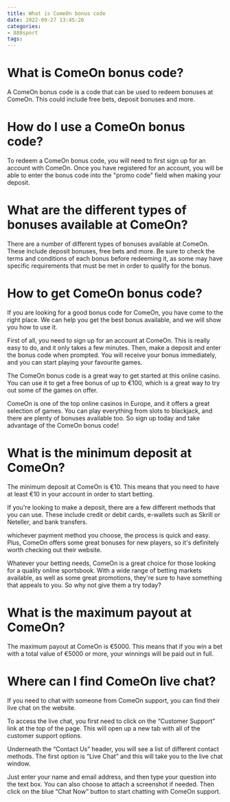 ```yaml
---
title: What is ComeOn bonus code
date: 2022-09-27 13:45:26
categories:
- 888sport
tags:
---
```



#  What is ComeOn bonus code?

A ComeOn bonus code is a code that can be used to redeem bonuses at ComeOn. This could include free bets, deposit bonuses and more.

# How do I use a ComeOn bonus code?

To redeem a ComeOn bonus code, you will need to first sign up for an account with ComeOn. Once you have registered for an account, you will be able to enter the bonus code into the "promo code" field when making your deposit.

# What are the different types of bonuses available at ComeOn?

There are a number of different types of bonuses available at ComeOn. These include deposit bonuses, free bets and more. Be sure to check the terms and conditions of each bonus before redeeming it, as some may have specific requirements that must be met in order to qualify for the bonus.

#  How to get ComeOn bonus code?

If you are looking for a good bonus code for ComeOn, you have come to the right place. We can help you get the best bonus available, and we will show you how to use it.

First of all, you need to sign up for an account at ComeOn. This is really easy to do, and it only takes a few minutes. Then, make a deposit and enter the bonus code when prompted. You will receive your bonus immediately, and you can start playing your favourite games.

The ComeOn bonus code is a great way to get started at this online casino. You can use it to get a free bonus of up to €100, which is a great way to try out some of the games on offer.

ComeOn is one of the top online casinos in Europe, and it offers a great selection of games. You can play everything from slots to blackjack, and there are plenty of bonuses available too. So sign up today and take advantage of the ComeOn bonus code!

#  What is the minimum deposit at ComeOn?

The minimum deposit at ComeOn is €10. This means that you need to have at least €10 in your account in order to start betting.

If you're looking to make a deposit, there are a few different methods that you can use. These include credit or debit cards, e-wallets such as Skrill or Neteller, and bank transfers.

 whichever payment method you choose, the process is quick and easy. Plus, ComeOn offers some great bonuses for new players, so it's definitely worth checking out their website.

Whatever your betting needs, ComeOn is a great choice for those looking for a quality online sportsbook. With a wide range of betting markets available, as well as some great promotions, they're sure to have something that appeals to you. So why not give them a try today?

#  What is the maximum payout at ComeOn?

The maximum payout at ComeOn is €5000. This means that if you win a bet with a total value of €5000 or more, your winnings will be paid out in full.

#  Where can I find ComeOn live chat?

If you need to chat with someone from ComeOn support, you can find their live chat on the website.

To access the live chat, you first need to click on the “Customer Support” link at the top of the page. This will open up a new tab with all of the customer support options.

Underneath the “Contact Us” header, you will see a list of different contact methods. The first option is “Live Chat” and this will take you to the live chat window.

Just enter your name and email address, and then type your question into the text box. You can also choose to attach a screenshot if needed. Then click on the blue “Chat Now” button to start chatting with ComeOn support.